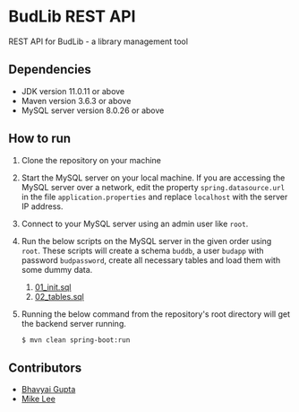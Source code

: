 # BudLib REST API

REST API for BudLib - a library management tool

## Dependencies

- JDK version 11.0.11 or above
- Maven version 3.6.3 or above
- MySQL server version 8.0.26 or above

## How to run

1. Clone the repository on your machine

2. Start the MySQL server on your local machine. If you are accessing the MySQL server over a network, edit the property `spring.datasource.url` in the file `application.properties` and replace `localhost` with the server IP address.

3. Connect to your MySQL server using an admin user like `root`.

4. Run the below scripts on the MySQL server in the given order using `root`. These scripts will create a schema `buddb`, a user `budapp` with password `budpassword`, create all necessary tables and load them with some dummy data.

   1. [01_init.sql](sql/01_init.sql)
   2. [02_tables.sql](sql/02_dummy_data.sql)

5. Running the below command from the repository's root directory will get the backend server running.
   ```bash
   $ mvn clean spring-boot:run
   ```

## Contributors

- [Bhavyai Gupta](https://github.com/zbhavyai)
- [Mike Lee](https://github.com/mikeePy)
